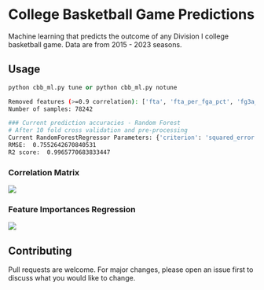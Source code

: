 # College Basketball Game Predictions

Machine learning that predicts the outcome of any Division I college basketball game. Data are from 2015 - 2023 seasons.

## Usage

```python
python cbb_ml.py tune or python cbb_ml.py notune
```

```bash
Removed features (>=0.9 correlation): ['fta', 'fta_per_fga_pct', 'fg3a_per_fga_pct', 'ts_pct', 'stl_pct', 'blk_pct', 'efg_pct', 'tov_pct', 'orb_pct', 'ft_rate']
Number of samples: 78242

### Current prediction accuracies - Random Forest
# After 10 fold cross validation and pre-processing
Current RandomForestRegressor Parameters: {'criterion': 'squared_error', 'max_depth': 20, 'max_features': 'log2', 'min_samples_leaf': 1, 'n_estimators': 400}
RMSE:  0.7552642670840531
R2 score:  0.9965770683833447
```
### Correlation Matrix
![](https://github.com/bszek213/cbb_machine_learning/blob/dev/correlations.png)

### Feature Importances Regression
![](https://github.com/bszek213/cbb_machine_learning/blob/dev/feature_importance_random_forest.png)
## Contributing
Pull requests are welcome. For major changes, please open an issue first to discuss what you would like to change.
